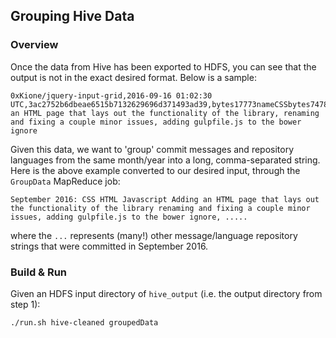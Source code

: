## Grouping Hive Data

### Overview
Once the data from Hive has been exported to HDFS, you can see that the output is not in the exact desired format. Below is a sample:

```
0xKione/jquery-input-grid,2016-09-16 01:02:30 UTC,3ac2752b6dbeae6515b7132629696d371493ad39,bytes17773nameCSSbytes74781nameHTMLbytes45884nameJavaScript,Adding an HTML page that lays out the functionality of the library, renaming and fixing a couple minor issues, adding gulpfile.js to the bower ignore
```

Given this data, we want to 'group' commit messages and repository languages from the same month/year into a long, comma-separated string. Here is the above example converted to our desired input, through the `GroupData` MapReduce job:

`September 2016: CSS HTML Javascript Adding an HTML page that lays out the functionality of the library renaming and fixing a couple minor issues, adding gulpfile.js to the bower ignore, .....`

where the `...` represents (many!) other message/language repository strings that were committed in September 2016.

### Build & Run
Given an HDFS input directory of `hive_output` (i.e. the output directory from step 1):
```
./run.sh hive-cleaned groupedData
```

